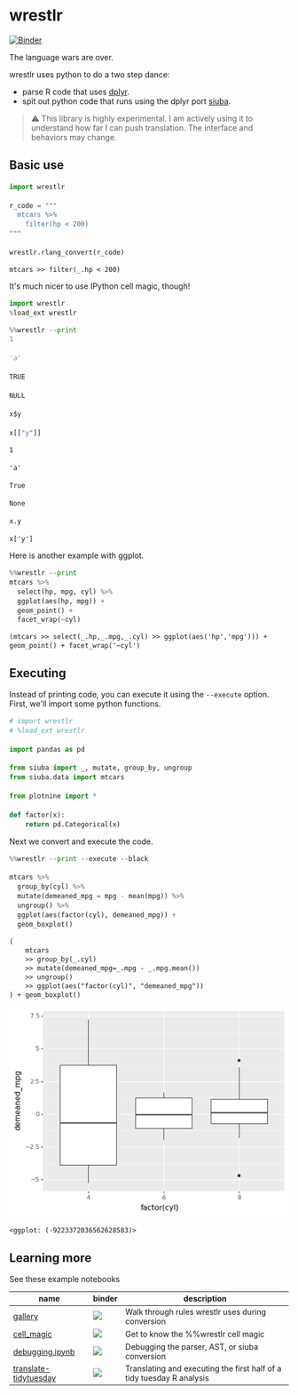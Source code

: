# wrestlr

[![Binder](https://mybinder.org/badge_logo.svg)](https://mybinder.org/v2/gh/machow/wrestlr/master)

The language wars are over.

wrestlr uses python to do a two step dance:

* parse R code that uses [dplyr](https://github.com/tidyverse/dplyr).
* spit out python code that runs using the dplyr port [siuba](http://github.com/machow/siuba).

> ⚠️ This library is highly experimental. I am actively using it to understand how far I can push translation. The interface and behaviors may change.

## Basic use


```python
import wrestlr

r_code = """
  mtcars %>%
    filter(hp < 200)
"""

wrestlr.rlang_convert(r_code)
```




    mtcars >> filter(_.hp < 200)



It's much nicer to use IPython cell magic, though!


```python
import wrestlr
%load_ext wrestlr
```


```python
%%wrestlr --print
1

'a'

TRUE

NULL

x$y

x[["y"]]
```

    1
    
    'a'
    
    True
    
    None
    
    x.y
    
    x['y']


Here is another example with ggplot.


```python
%%wrestlr --print
mtcars %>%
  select(hp, mpg, cyl) %>%
  ggplot(aes(hp, mpg)) +
  geom_point() +
  facet_wrap(~cyl)
```

    (mtcars >> select(_.hp,_.mpg,_.cyl) >> ggplot(aes('hp','mpg'))) + geom_point() + facet_wrap('~cyl')


## Executing 

Instead of printing code, you can execute it using the `--execute` option. First, we'll import some python functions.


```python
# import wrestlr
# %load_ext wrestlr

import pandas as pd

from siuba import _, mutate, group_by, ungroup
from siuba.data import mtcars

from plotnine import *

def factor(x):
    return pd.Categorical(x)
```

Next we convert and execute the code.


```python
%%wrestlr --print --execute --black

mtcars %>%
  group_by(cyl) %>%
  mutate(demeaned_mpg = mpg - mean(mpg)) %>%
  ungroup() %>%
  ggplot(aes(factor(cyl), demeaned_mpg)) +
  geom_boxplot()

```

    (
        mtcars
        >> group_by(_.cyl)
        >> mutate(demeaned_mpg=_.mpg - _.mpg.mean())
        >> ungroup()
        >> ggplot(aes("factor(cyl)", "demeaned_mpg"))
    ) + geom_boxplot()
    



![png](README_files/README_10_1.png)





    <ggplot: (-9223372036562628583)>



<!-- #region -->
## Learning more

See these example notebooks


| name | binder | description |
| ---- | ------ | ----------- |
| [gallery](docs/gallery.ipynb) | [![](https://mybinder.org/badge_logo.svg)][b-gallery] | Walk through rules wrestlr uses during conversion |
| [cell_magic](docs/cell_magic.ipynb) | [![](https://mybinder.org/badge_logo.svg)][b-cell-magic] | Get to know the %%wrestlr cell magic |
| [debugging.ipynb](docs/debugging.ipynb) | [![](https://mybinder.org/badge_logo.svg)][b-debugging] | Debugging the parser, AST, or siuba conversion | 
| [translate-tidytuesday](docs/translate-tidytuesday.ipynb) | [![](https://mybinder.org/badge_logo.svg)][b-translate-tidytuesday] | Translating and executing the first half of a tidy tuesday R analysis |

[b-gallery]: https://mybinder.org/v2/gh/machow/wrestlr/master?filepath=docs/gallery.ipynb
[b-cell-magic]: https://mybinder.org/v2/gh/machow/wrestlr/master?filepath=docs/cell_magic.ipynb
[b-debugging]: https://mybinder.org/v2/gh/machow/wrestlr/master?filepath=docs/debugging.ipynb
[b-translate-tidytuesday]: https://mybinder.org/v2/gh/machow/wrestlr/master?filepath=docs/translate-tidytuesday.ipynb
<!-- #endregion -->
